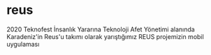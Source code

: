 # reus

2020 Teknofest İnsanlık Yararına Teknoloji Afet Yönetimi alanında Karadeniz'in Reus'u takımı olarak yarıştığımız REUS projemizin mobil uygulaması